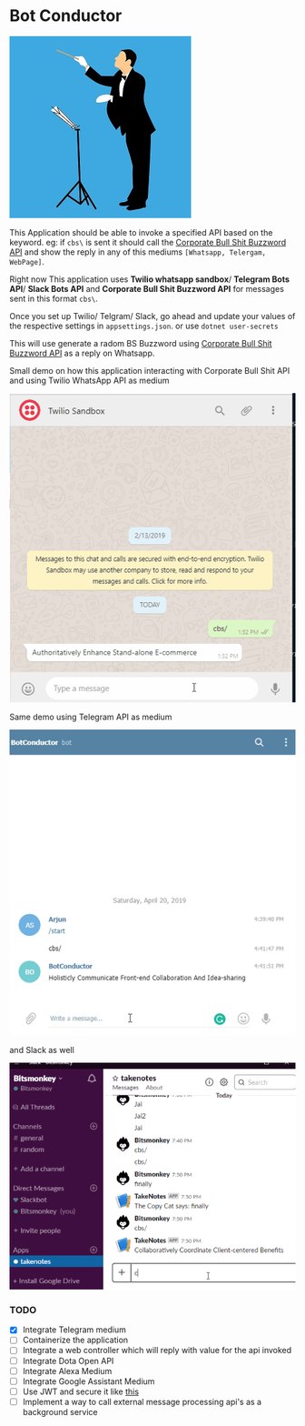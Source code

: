 # Bot Conductor

![Twilio Whatsapp BotConductor](images/botconductor.jpg)

This Application should be able to invoke a specified API based on the keyword. eg: if `cbs\` is sent it should call the [Corporate Bull Shit Buzzword API](https://github.com/sameerkumar18/corporate-bs-generator-api) and show the reply in any of this mediums `[Whatsapp, Telergam, WebPage]`.


Right now This application uses **Twilio whatsapp sandbox**/ **Telegram Bots API**/ **Slack Bots API** and **Corporate Bull Shit Buzzword API** for messages sent in this format `cbs\`. 

Once you set up Twilio/ Telgram/ Slack, go ahead and update your values of the respective settings in `appsettings.json`. or use `dotnet user-secrets`


This will use generate a radom BS Buzzword using [Corporate Bull Shit Buzzword API](https://github.com/sameerkumar18/corporate-bs-generator-api) as a reply on Whatsapp.

Small demo on how this application interacting with Corporate Bull Shit API and using Twilio WhatsApp API as medium


![Twilio Whatsapp BotConductor](images/botconductorwhatsapp.gif)

Same demo using Telegram API as medium


![Telegram BotConductor](images/botconductortelegram.gif)

and Slack as well


![Slack BotConductor](images/botconductorslack.gif)

### TODO

- [x] Integrate Telegram medium
- [ ] Containerize the application
- [ ] Integrate a web controller which will reply with value for the api invoked
- [ ] Integrate Dota Open API
- [ ] Integrate Alexa Medium
- [ ] Integrate Google Assistant Medium
- [ ] Use JWT and secure it like [this](https://dev.to/bitsmonkey/jwt-in-dotnet-core-9bg)
- [ ] Implement a way to call external message processing api's as a background service
